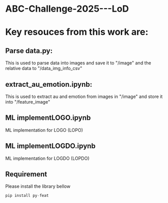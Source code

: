 ﻿# ABC-Challenge-2025---LoD


# Key resouces from this work are:
## Parse data.py: 
This is used to parse data into images and save it to "/image" and the relative data to "/data_img_info_csv"
## extract_au_emotion.ipynb:
This is used to extract au and emotion from images in "/image" and store it into "/feature_image"
## ML implementLOGO.ipynb
ML implementation for LOGO (LOPO)
## ML implementLOGDO.ipynb
ML implementation for LOGDO (LOPDO)
## Requirement
Please install the library bellow 
```python
pip install py-feat
```
